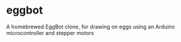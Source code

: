 # eggbot
A homebrewed EggBot clone, for drawing on eggs using an Arduino microcontroller and stepper motors
